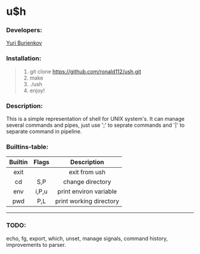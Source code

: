 u$h
=============================


### Developers:
[Yuri Burienkov](https://github.com/ronald112)

### Installation:
>1. git clone https://github.com/ronald112/ush.git
>2. make
>3. ./ush
>4. enjoy!

### Description:
This is a simple representation of shell for UNIX system's. It can manage several commands and pipes, just use ';' to seprate commands and '|' to separate command in pipeline.

### Builtins-table:

| Builtin | Flags   |                       Description                      |
|:-------:|:-------:|:------------------------------------------------------:|
| exit    |         | exit from ush                                          |
| cd      | S,P     | change directory                                       |
| env     | i,P,u   | print environ variable                                 |
| pwd     | P,L     | print working directory                                |

-----------
### TODO:
echo, fg, export, which, unset, manage signals, command history, improvements to parser.
